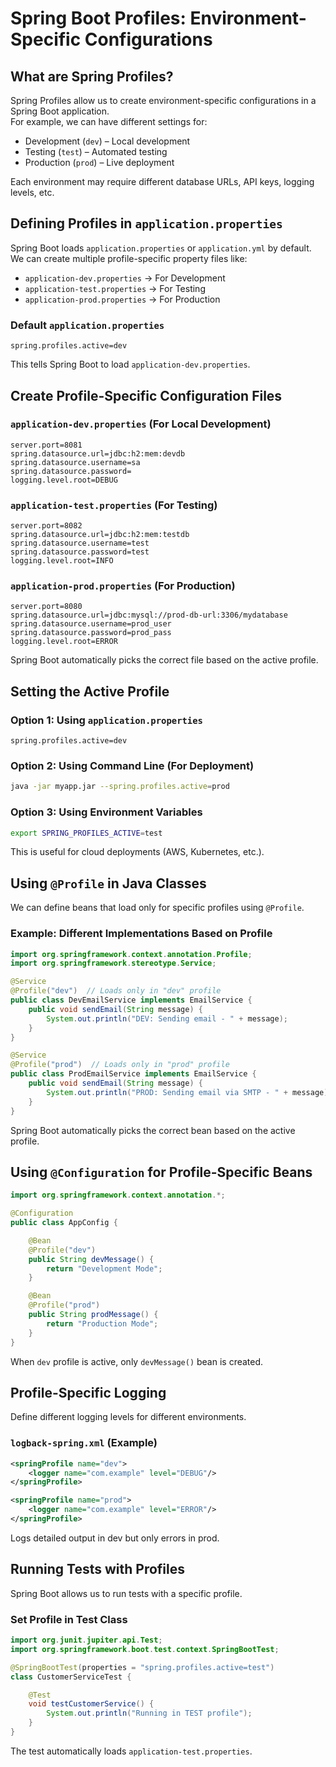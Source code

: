 # Spring Boot Profiles: Environment-Specific Configurations

## What are Spring Profiles?
Spring Profiles allow us to create environment-specific configurations in a Spring Boot application.  
For example, we can have different settings for:
- Development (`dev`) – Local development
- Testing (`test`) – Automated testing
- Production (`prod`) – Live deployment

Each environment may require different database URLs, API keys, logging levels, etc.

## Defining Profiles in `application.properties`
Spring Boot loads `application.properties` or `application.yml` by default.  
We can create multiple profile-specific property files like:
- `application-dev.properties` → For Development
- `application-test.properties` → For Testing
- `application-prod.properties` → For Production

### Default `application.properties`
```properties
spring.profiles.active=dev
```
This tells Spring Boot to load `application-dev.properties`.

## Create Profile-Specific Configuration Files

### `application-dev.properties` (For Local Development)
```properties
server.port=8081
spring.datasource.url=jdbc:h2:mem:devdb
spring.datasource.username=sa
spring.datasource.password=
logging.level.root=DEBUG
```  

### `application-test.properties` (For Testing)
```properties
server.port=8082
spring.datasource.url=jdbc:h2:mem:testdb
spring.datasource.username=test
spring.datasource.password=test
logging.level.root=INFO
```  

### `application-prod.properties` (For Production)
```properties
server.port=8080
spring.datasource.url=jdbc:mysql://prod-db-url:3306/mydatabase
spring.datasource.username=prod_user
spring.datasource.password=prod_pass
logging.level.root=ERROR
```  

Spring Boot automatically picks the correct file based on the active profile.

## Setting the Active Profile

### Option 1: Using `application.properties`
```properties
spring.profiles.active=dev
```  

### Option 2: Using Command Line (For Deployment)
```bash
java -jar myapp.jar --spring.profiles.active=prod
```  

### Option 3: Using Environment Variables
```bash
export SPRING_PROFILES_ACTIVE=test
```  
This is useful for cloud deployments (AWS, Kubernetes, etc.).

## Using `@Profile` in Java Classes
We can define beans that load only for specific profiles using `@Profile`.

### Example: Different Implementations Based on Profile
```java
import org.springframework.context.annotation.Profile;
import org.springframework.stereotype.Service;

@Service
@Profile("dev")  // Loads only in "dev" profile
public class DevEmailService implements EmailService {
    public void sendEmail(String message) {
        System.out.println("DEV: Sending email - " + message);
    }
}
```
```java
@Service
@Profile("prod")  // Loads only in "prod" profile
public class ProdEmailService implements EmailService {
    public void sendEmail(String message) {
        System.out.println("PROD: Sending email via SMTP - " + message);
    }
}
```
Spring Boot automatically picks the correct bean based on the active profile.

## Using `@Configuration` for Profile-Specific Beans
```java
import org.springframework.context.annotation.*;

@Configuration
public class AppConfig {

    @Bean
    @Profile("dev")
    public String devMessage() {
        return "Development Mode";
    }

    @Bean
    @Profile("prod")
    public String prodMessage() {
        return "Production Mode";
    }
}
```
When `dev` profile is active, only `devMessage()` bean is created.

## Profile-Specific Logging
Define different logging levels for different environments.

### `logback-spring.xml` (Example)
```xml
<springProfile name="dev">
    <logger name="com.example" level="DEBUG"/>
</springProfile>

<springProfile name="prod">
    <logger name="com.example" level="ERROR"/>
</springProfile>
```  
Logs detailed output in dev but only errors in prod.

## Running Tests with Profiles
Spring Boot allows us to run tests with a specific profile.

### Set Profile in Test Class
```java
import org.junit.jupiter.api.Test;
import org.springframework.boot.test.context.SpringBootTest;

@SpringBootTest(properties = "spring.profiles.active=test")
class CustomerServiceTest {

    @Test
    void testCustomerService() {
        System.out.println("Running in TEST profile");
    }
}
```
The test automatically loads `application-test.properties`.

